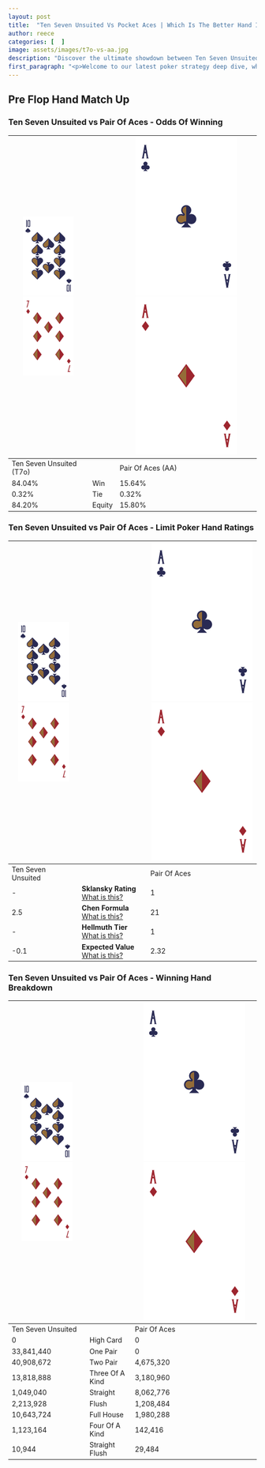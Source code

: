 ```yaml
---
layout: post
title:  "Ten Seven Unsuited Vs Pocket Aces | Which Is The Better Hand In Poker? A Complete Guide"
author: reece
categories: [  ]
image: assets/images/t7o-vs-aa.jpg
description: "Discover the ultimate showdown between Ten Seven Unsuited and Pair Of Aces in poker! Uncover the odds, strategies, and scenarios where one hand triumphs over the other. Get ready to up your poker game with this thrilling analysis."
first_paragraph: "<p>Welcome to our latest poker strategy deep dive, where we're pitting two distinct hands against each other in a high-stakes showdown: Ten Seven Unsuited vs Pair Of Aces.</p><p>In the dynamic world of poker, every decision counts, and knowing which hand holds the upper hand is key to your success at the table.</p><p>In this article, we'll dissect these two hands, explore the scenarios where one dominates the other, and equip you with the knowledge to make strategic choices that can tip the odds in your favor.</p><p>Get ready to unravel the intriguing dynamics of these poker hands and elevate your game to new heights.</p>"
---
```




[comment]: # (sp0)

## Pre Flop Hand Match Up

<div class="table hand-ratings" markdown="1"> 



### Ten Seven Unsuited vs Pair Of Aces - Odds Of Winning


    
| ![image info](assets/images/hand1/T.png) ![image info](assets/images/hand1/7o.png) |  | ![image info](assets/images/hand2/A.png) ![image info](assets/images/hand2/Ao.png) |
| -------- | -------- | -------- |
| Ten Seven Unsuited (T7o) |  | Pair Of Aces (AA) |
| 84.04% | Win | 15.64% |
| 0.32% | Tie | 0.32% |
| 84.20% | Equity | 15.80% |




[comment]: # (sp1)



### Ten Seven Unsuited vs Pair Of Aces - Limit Poker Hand Ratings


    
| ![image info](assets/images/hand1/T.png) ![image info](assets/images/hand1/7o.png) |  | ![image info](assets/images/hand2/A.png) ![image info](assets/images/hand2/Ao.png) |
| -------- | -------- | -------- |
| Ten Seven Unsuited |  | Pair Of Aces |
| - | **Sklansky Rating** [What is this?](/sklansky-rating-explained) | 1 |
| 2.5 | **Chen Formula** [What is this?](/chen-formula-explained) | 21 |
| - | **Hellmuth Tier** [What is this?](/Hellmuth-tier-explained) | 1 |
| -0.1 | **Expected Value** [What is this?](/expected-value-explained) | 2.32 |




[comment]: # (sp2)



### Ten Seven Unsuited vs Pair Of Aces - Winning Hand Breakdown


    
| ![image info](assets/images/hand1/T.png) ![image info](assets/images/hand1/7o.png) |  | ![image info](assets/images/hand2/A.png) ![image info](assets/images/hand2/Ao.png) |
| -------- | -------- | -------- |
| Ten Seven Unsuited |  | Pair Of Aces |
| 0 | High Card | 0 |
| 33,841,440 | One Pair | 0 |
| 40,908,672 | Two Pair | 4,675,320 |
| 13,818,888 | Three Of A Kind | 3,180,960 |
| 1,049,040 | Straight | 8,062,776 |
| 2,213,928 | Flush | 1,208,484 |
| 10,643,724 | Full House | 1,980,288 |
| 1,123,164 | Four Of A Kind | 142,416 |
| 10,944 | Straight Flush | 29,484 |




[comment]: # (sp3)



</div>

[comment]: # (sp4)



[comment]: # (sp5)

